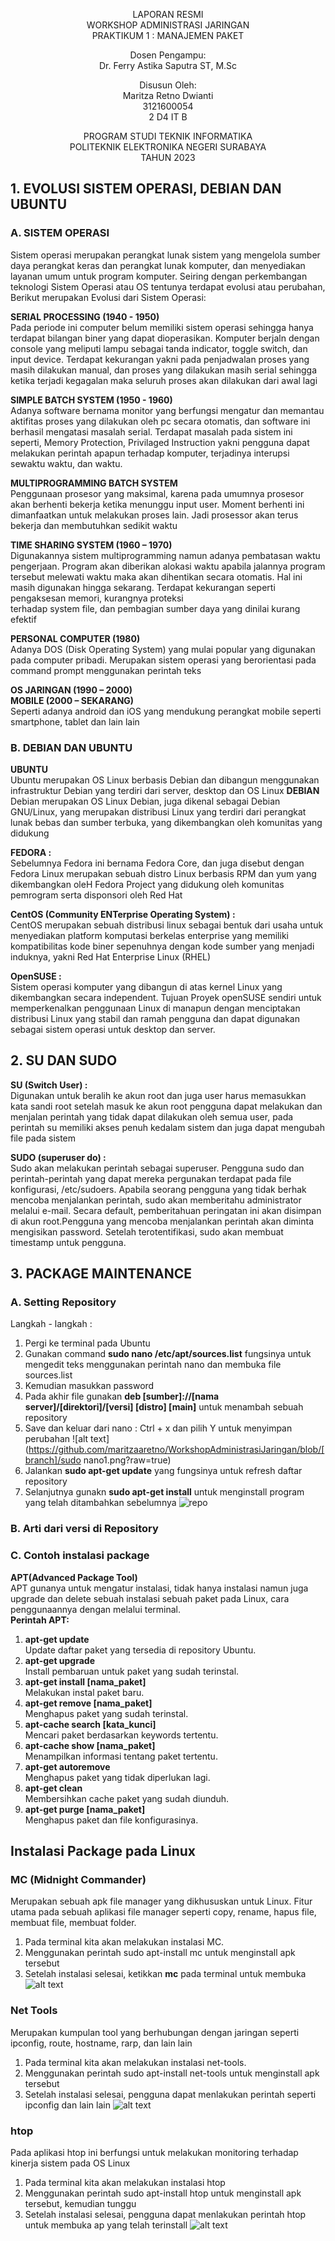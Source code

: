 <p align=center>
LAPORAN RESMI <br>
WORKSHOP ADMINISTRASI JARINGAN </br>
PRAKTIKUM 1 : MANAJEMEN PAKET

<p align=center>
Dosen Pengampu:<br>
Dr. Ferry Astika Saputra ST, M.Sc	

<p align=center>
Disusun Oleh:<br>
Maritza Retno Dwianti
<br> 3121600054
<br> 2 D4 IT B

<p align=center>
PROGRAM STUDI TEKNIK INFORMATIKA<br>
POLITEKNIK ELEKTRONIKA NEGERI SURABAYA<br>
TAHUN 2023
</p>

## 1.	EVOLUSI SISTEM OPERASI, DEBIAN DAN UBUNTU

### A.	SISTEM OPERASI
Sistem operasi merupakan perangkat lunak sistem yang mengelola sumber daya perangkat keras dan perangkat lunak komputer, dan menyediakan layanan umum untuk program komputer. Seiring dengan perkembangan teknologi Sistem Operasi atau OS tentunya terdapat evolusi atau perubahan, Berikut merupakan Evolusi dari Sistem Operasi:

**SERIAL PROCESSING (1940 - 1950)**<br>
Pada periode ini computer belum memiliki sistem operasi sehingga hanya terdapat bilangan biner yang dapat dioperasikan. Komputer berjaln dengan console yang meliputi lampu sebagai tanda indicator, toggle switch, dan input device. Terdapat kekurangan yakni pada penjadwalan proses yang masih dilakukan manual, dan proses yang dilakukan masih serial sehingga ketika terjadi kegagalan maka seluruh proses akan dilakukan dari awal lagi

**SIMPLE BATCH SYSTEM (1950 - 1960)**<br>
Adanya software bernama monitor yang berfungsi mengatur dan memantau aktifitas  proses yang dilakukan oleh pc secara otomatis, dan software ini berhasil mengatasi masalah serial. Terdapat masalah pada sistem ini seperti, Memory Protection, Privilaged Instruction yakni pengguna dapat melakukan perintah apapun terhadap komputer, terjadinya interupsi sewaktu waktu, dan waktu.

**MULTIPROGRAMMING BATCH SYSTEM**<br>
Penggunaan prosesor yang maksimal, karena pada umumnya prosesor akan berhenti bekerja ketika menunggu input user. Moment berhenti ini dimanfaatkan untuk melakukan proses lain. Jadi prosessor akan terus bekerja dan membutuhkan sedikit waktu

**TIME SHARING SYSTEM (1960 – 1970)**<br>
Digunakannya sistem multiprogramming namun adanya pembatasan waktu pengerjaan. Program akan diberikan alokasi waktu apabila jalannya program tersebut melewati         waktu maka akan dihentikan secara otomatis. Hal ini masih digunakan hingga sekarang. Terdapat kekurangan seperti pengaksesan memori, kurangnya proteksi        
terhadap system file, dan pembagian sumber daya yang dinilai kurang efektif

**PERSONAL COMPUTER (1980)**<br>
Adanya DOS (Disk Operating System) yang mulai popular yang digunakan pada computer pribadi. Merupakan sistem operasi yang berorientasi pada command prompt menggunakan perintah teks

**OS JARINGAN (1990 – 2000)**<br>
**MOBILE (2000 – SEKARANG)**<br>
Seperti adanya android dan iOS yang mendukung perangkat mobile seperti smartphone, tablet dan lain lain

### B. DEBIAN DAN UBUNTU
**UBUNTU**<br> Ubuntu merupakan OS Linux berbasis Debian dan dibangun menggunakan infrastruktur Debian yang terdiri dari server, desktop dan OS Linux
**DEBIAN**<br> Debian merupakan OS Linux Debian, juga dikenal sebagai Debian GNU/Linux, yang merupakan distribusi Linux yang terdiri dari perangkat lunak bebas dan sumber terbuka, yang dikembangkan oleh komunitas yang didukung

**FEDORA :**<br>Sebelumnya Fedora ini bernama Fedora Core, dan juga disebut dengan Fedora Linux merupakan sebuah distro Linux berbasis RPM dan yum yang dikembangkan oleH Fedora Project yang didukung oleh komunitas pemrogram serta disponsori oleh Red Hat

**CentOS (Community ENTerprise Operating System) :**<br>CentOS merupakan sebuah distribusi linux sebagai bentuk dari usaha untuk menyediakan platform komputasi berkelas enterprise yang memiliki kompatibilitas kode biner sepenuhnya dengan kode sumber yang menjadi induknya, yakni Red Hat Enterprise Linux (RHEL)
         
**OpenSUSE :**<br>Sistem operasi komputer yang dibangun di atas kernel Linux yang dikembangkan secara independent. Tujuan Proyek openSUSE sendiri untuk memperkenalkan penggunaan Linux di manapun dengan menciptakan distribusi Linux yang stabil dan ramah pengguna dan dapat digunakan sebagai sistem operasi untuk desktop dan server.

## 2.	SU DAN SUDO
**SU (Switch User) :**<br>Digunakan untuk beralih ke akun root dan juga user harus memasukkan kata sandi root setelah masuk ke akun root pengguna dapat melakukan dan menjalan perintah yang tidak dapat dilakukan oleh semua user, pada perintah su memiliki akses penuh kedalam sistem dan juga dapat mengubah file pada sistem

**SUDO (superuser do) :**<br>Sudo akan melakukan perintah sebagai superuser. Pengguna sudo dan perintah-perintah yang dapat mereka pergunakan terdapat pada file konfigurasi, /etc/sudoers. Apabila seorang pengguna yang tidak berhak mencoba menjalankan perintah, sudo akan memberitahu administrator melalui e-mail. Secara default, pemberitahuan peringatan ini akan disimpan di akun root.Pengguna yang mencoba menjalankan perintah akan diminta mengisikan password. Setelah terotentifikasi, sudo akan membuat timestamp untuk pengguna.

## 3.	PACKAGE MAINTENANCE
### A. Setting Repository
Langkah - langkah : 
1. Pergi ke terminal pada Ubuntu
2. Gunakan command **sudo nano /etc/apt/sources.list** fungsinya untuk mengedit teks menggunakan perintah nano dan membuka file sources.list
3. Kemudian masukkan password
4. Pada akhir file gunakan **deb [sumber]://[nama server]/[direktori]/[versi] [distro] [main]** untuk menambah sebuah repository
5. Save dan keluar dari nano : Ctrl + x dan pilih Y untuk menyimpan perubahan
![alt text](https://github.com/maritzaaretno/WorkshopAdministrasiJaringan/blob/[branch]/sudo nano1.png?raw=true)
7. Jalankan **sudo apt-get update** yang fungsinya untuk refresh daftar repository
8. Selanjutnya gunakn **sudo apt-get install** untuk menginstall program yang telah ditambahkan sebelumnya
![repo](http://url/to/img.png)
### B. Arti dari versi di Repository
### C. Contoh instalasi package
**APT(Advanced Package Tool)**<br>
APT gunanya untuk mengatur instalasi, tidak hanya instalasi namun juga upgrade dan delete sebuah instalasi sebuah paket pada Linux, cara penggunaannya dengan melalui terminal.<br>
**Perintah APT:**<br>
1. **apt-get update**<br> Update daftar paket yang tersedia di repository Ubuntu.
2. **apt-get upgrade**<br> Install pembaruan untuk paket yang sudah terinstal.
3. **apt-get install [nama_paket]**<br> Melakukan instal paket baru.
4. **apt-get remove [nama_paket]**<br> Menghapus paket yang sudah terinstal.
5. **apt-cache search [kata_kunci]**<br> Mencari paket berdasarkan keywords tertentu.
6. **apt-cache show [nama_paket]**<br> Menampilkan informasi tentang paket tertentu.
7. **apt-get autoremove**<br> Menghapus paket yang tidak diperlukan lagi.
8. **apt-get clean**<br> Membersihkan cache paket yang sudah diunduh.
9. **apt-get purge [nama_paket]**<br> Menghapus paket dan file konfigurasinya.

## Instalasi Package pada Linux
### MC (Midnight Commander)
Merupakan sebuah apk file manager yang dikhususkan untuk Linux. Fitur utama pada sebuah aplikasi file manager seperti copy, rename, hapus file, membuat file, membuat folder.
1. Pada terminal kita akan melakukan instalasi MC.
2. Menggunakan perintah sudo apt-install mc untuk menginstall apk tersebut
3. Setelah instalasi selesai, ketikkan **mc** pada terminal untuk membuka
![alt text](http://url/to/img.png)
###	Net Tools
Merupakan kumpulan tool yang berhubungan dengan jaringan seperti ipconfig, route, hostname, rarp, dan lain lain
1. Pada terminal kita akan melakukan instalasi net-tools.
2. Menggunakan perintah sudo apt-install net-tools untuk menginstall apk tersebut
3. Setelah instalasi selesai, pengguna dapat menlakukan perintah seperti ipconfig dan lain lain
![alt text](http://url/to/img.png)
###	htop
Pada aplikasi htop ini berfungsi untuk melakukan monitoring terhadap kinerja sistem pada OS Linux
1. Pada terminal kita akan melakukan instalasi htop
2. Menggunakan perintah sudo apt-install htop untuk menginstall apk tersebut, kemudian tunggu
3. Setelah instalasi selesai, pengguna dapat menlakukan perintah htop untuk membuka ap yang telah terinstall
![alt text](http://url/to/img.png)
